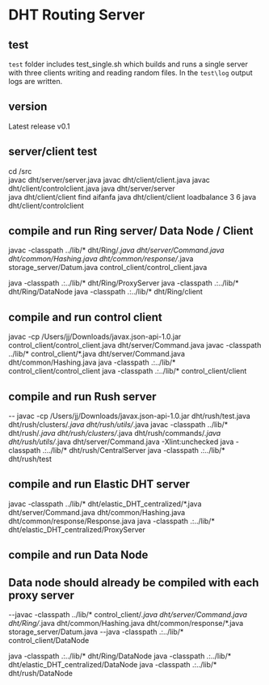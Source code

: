 # DHT Routing Server

## test
`test` folder includes test_single.sh which builds and runs a single server with three clients writing and reading random files.  In the `test\log` output logs are written.

## version
Latest release v0.1

## server/client test
cd /src   
javac dht/server/server.java
javac dht/client/client.java
javac dht/client/controlclient.java
java dht/server/server   
java dht/client/client find aifanfa
java dht/client/client loadbalance 3 6
java dht/client/controlclient


## compile and run Ring server/ Data Node / Client
javac -classpath ../lib/\* dht/Ring/*.java dht/server/Command.java dht/common/Hashing.java dht/common/response/*.java storage_server/Datum.java control_client/control_client.java

java -classpath .:../lib/\* dht/Ring/ProxyServer
java -classpath .:../lib/\* dht/Ring/DataNode
java -classpath .:../lib/\* dht/Ring/client


## compile and run control client
javac -cp /Users/jj/Downloads/javax.json-api-1.0.jar control_client/control_client.java dht/server/Command.java
javac -classpath ../lib/\* control_client/*.java dht/server/Command.java dht/common/Hashing.java
java -classpath .:../lib/\* control_client/control_client
java -classpath .:../lib/\* control_client/client


## compile and run Rush server
-- javac -cp /Users/jj/Downloads/javax.json-api-1.0.jar dht/rush/test.java dht/rush/clusters/*.java dht/rush/utils/*.java
javac -classpath ../lib/\* dht/rush/*.java dht/rush/clusters/*.java dht/rush/commands/*.java dht/rush/utils/*.java dht/server/Command.java -Xlint:unchecked
java -classpath .:../lib/\* dht/rush/CentralServer
java -classpath .:../lib/\* dht/rush/test


## compile and run Elastic DHT server
javac -classpath ../lib/\* dht/elastic_DHT_centralized/*.java dht/server/Command.java dht/common/Hashing.java dht/common/response/Response.java
java -classpath .:../lib/\* dht/elastic_DHT_centralized/ProxyServer

## compile and run Data Node
## Data node should already be compiled with each proxy server
--javac -classpath ../lib/\* control_client/*.java dht/server/Command.java dht/Ring/*.java dht/common/Hashing.java dht/common/response/*.java storage_server/Datum.java
--java -classpath .:../lib/\* control_client/DataNode

java -classpath .:../lib/\* dht/Ring/DataNode
java -classpath .:../lib/\* dht/elastic_DHT_centralized/DataNode
java -classpath .:../lib/\* dht/rush/DataNode


